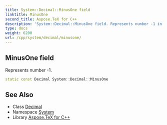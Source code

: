 ```yaml
---
title: System::Decimal::MinusOne field
linktitle: MinusOne
second_title: Aspose.TeX for C++
description: 'System::Decimal::MinusOne field. Represents number -1 in C++.'
type: docs
weight: 6200
url: /cpp/system/decimal/minusone/
---
```

## MinusOne field


Represents number -1.

```cpp
static const Decimal System::Decimal::MinusOne
```

## See Also

* Class [Decimal](../)
* Namespace [System](../../)
* Library [Aspose.TeX for C++](../../../)
